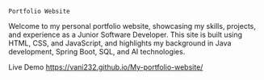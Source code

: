                                                                                     Portfolio Website

Welcome to my personal portfolio website, showcasing my skills, projects, and experience as a Junior Software Developer. 
This site is built using HTML, CSS, and JavaScript, and highlights my background in Java development, Spring Boot, SQL, and AI technologies.

Live Demo
https://vani232.github.io/My-portfolio-website/





